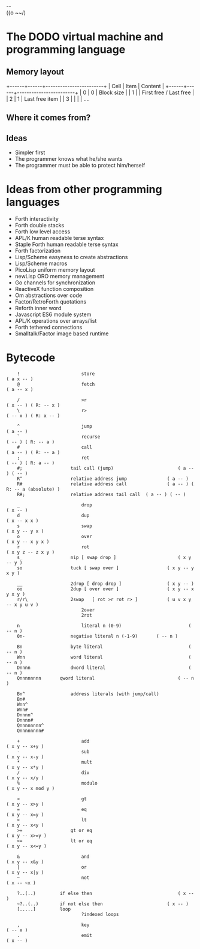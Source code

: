 --													
({o ~~/)

# The DODO virtual machine and programming language

## Memory layout

+------+------+------------------------+
| Cell | Item | Content                |
+------+------+------------------------+
|  0   |  0   | Block size             |
|  1   |      | First free / Last free |
|  2   |  1   | Last free item         |
|  3   |      |                        |
| ....



## Where it comes from?

## Ideas

- Simpler first
- The programmer knows what he/she wants
- The programmer must be able to protect him/herself




# Ideas from other programming languages

- Forth interactivity
- Forth double stacks
- Forth low level access
- APL/K human readable terse syntax
- Staple Forth human readable terse syntax
- Forth factorization
- Lisp/Scheme easyness to create abstractions
- Lisp/Scheme macros
- PicoLisp uniform memory layout
- newLisp ORO memory management
- Go channels for synchronization
- ReactiveX function composition
- Om abstractions over code
- Factor/RetroForth quotations
- Reforth inner word
- Javascript ES6 module system
- APL/K operations over arrays/list
- Forth tethered connections
- Smalltalk/Factor image based runtime

# Bytecode

		!						store												( a x -- ) 
		@						fetch												( a -- x )

		/						>r													( x -- ) ( R: -- x )
		\						r>													( -- x ) ( R: x -- )

		^						jump												( a -- )
		`						recurse											( -- ) ( R: -- a )
		#						call												( a -- ) ( R: -- a )
		;						ret													( -- ) ( R: a -- )
		#;					tail call (jump)						( a -- ) ( -- )
		R^					relative address jump				( a -- )
		R#					relative address call				( a -- ) ( R: -- a (absolute) )
		R#;					relative address tail call  ( a -- ) ( -- )

		_						drop												( x -- )
		d						dup													( x -- x x )
		s						swap												( x y -- y x )
		o						over												( x y -- x y x )
		r						rot													( x y z -- z x y )
		s_					nip	[ swap drop ]						( x y -- y )
		so					tuck [ swap over ]					( x y -- y x y )

		__					2drop [ drop drop ]					( x y -- )
		oo					2dup [ over over ]					( x y -- x y x y )
		r/r\				2swap	[ rot >r rot r> ]			( u v x y -- x y u v )
								2over												
								2rot

		n						literal n (0-9)							( -- n )
		0n-					negative literal n (-1-9)		( -- n )

		Bn					byte literal								( -- n )
		Wnn					word literal								( -- n )
		Dnnnn				dword literal								( -- n )
		Qnnnnnnnn		qword literal								( -- n )

		Bn^					address literals (with jump/call)
		Bn#
		Wnn^
		Wnn#
		Dnnnn^
		Dnnnn#
		Qnnnnnnnn^
		Qnnnnnnnn#

		+						add													( x y -- x+y )
		-						sub													( x y -- x-y )
		*						mult												( x y -- x*y )
		/						div													( x y -- x/y )
		%						modulo											( x y -- x mod y )

		>						gt													( x y -- x>y )
		=						eq													( x y -- x=y )
		<						lt													( x y -- x<y )
		>=					gt or eq										( x y -- x>=y )
		<=					lt or eq										( x y -- x<=y )

		&						and													( x y -- x&y )
		|						or													( x y -- x|y )
		~						not													( x -- ~x )

		?..(..)			if else then								( x -- )
		~?..(..)		if not else then						( x -- )
		[.....]			loop
								?indexed loops

		,						key													( -- x )
		.						emit												( x -- )


